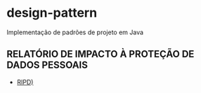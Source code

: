 # design-pattern
Implementação de padrões de projeto em Java

## RELATÓRIO DE IMPACTO À PROTEÇÃO DE DADOS PESSOAIS
* [RIPD)](https://github.com/joserljdev/design-pattern/blob/main/RIPD.pdf)


